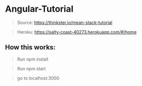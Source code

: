 # Angular-Tutorial
> Source: https://thinkster.io/mean-stack-tutorial

> Heroku: https://salty-coast-40273.herokuapp.com/#/home

## How this works:

> Run npm install

> Run npm start

> go to localhost:3000
